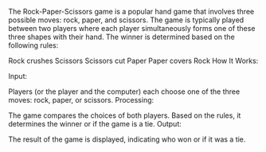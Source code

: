 
The Rock-Paper-Scissors game is a popular hand game that involves three possible moves: rock, paper, and scissors. The game is typically played between two players where each player simultaneously forms one of these three shapes with their hand. The winner is determined based on the following rules:

Rock crushes Scissors Scissors cut Paper Paper covers Rock How It Works:

Input:

Players (or the player and the computer) each choose one of the three moves: rock, paper, or scissors. Processing:

The game compares the choices of both players. Based on the rules, it determines the winner or if the game is a tie. Output:

The result of the game is displayed, indicating who won or if it was a tie.
